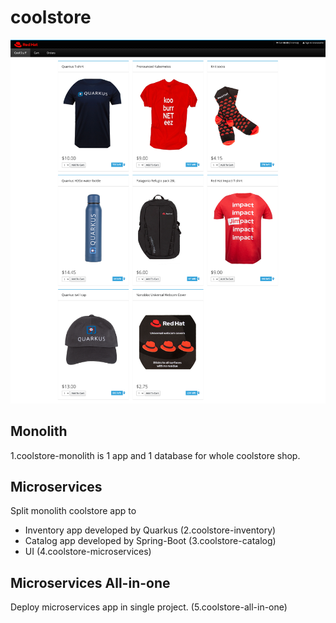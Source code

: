 # coolstore
![UI](https://github.com/Fuangwith-Bkk/coolstore/raw/main/images/coolstore-ui.png)

## Monolith 
1.coolstore-monolith is 1 app and 1 database for whole coolstore shop.

## Microservices
Split monolith coolstore app to 
- Inventory app developed by Quarkus (2.coolstore-inventory)
- Catalog app developed by Spring-Boot (3.coolstore-catalog)
- UI (4.coolstore-microservices)

## Microservices All-in-one
Deploy microservices app in single project. (5.coolstore-all-in-one)